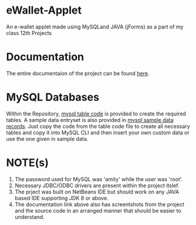 # eWallet-Applet
An e-wallet applet made using MySQLand JAVA (jForms) as a part of my class 12th Projects

# Documentation
The entire documentaion of the project can be found <a href='https://docs.google.com/document/d/1GfsO1qDqlXDQeJ16TlTgpfsoza318zlpw2MVMAmpO-M/edit?usp=sharing'>here</a>.

# MySQL Databases
Within the Repository, <a href='mysql table code.docx'>mysql table code</a> is provided to create the required tables. A sample data entryset is also provided in <a href='mysql sample data records.docx'>mysql sample data records</a>. Just copy the code from the table code file to create all necessary tables and copy it into MySQL CLI and then insert your own custom data or use the one given in sample data.

# NOTE(s)
1. The password used for MySQL was 'amity' while the user was 'root'.
2. Necessary JDBC/ODBC drivers are present within the project itslef.
3. The prject was built on NetBeans IDE but should work on any JAVA based IDE supporting JDK 8 or above.
4. The documentation link above also has screentshots from the project and the source code in an arranged manner that should be easier to understand.
